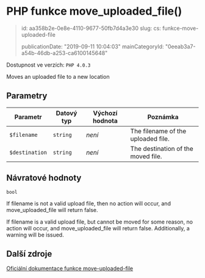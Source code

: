 PHP funkce move_uploaded_file()
===============================

> id: aa358b2e-0e8e-4110-9677-50fb7d4a3e30
> slug:
> 	cs: funkce-move-uploaded-file
>
> publicationDate: "2019-09-11 10:04:03"
> mainCategoryId: "0eeab3a7-a54b-46db-a253-ca6100145648"

Dostupnost ve verzích: `PHP 4.0.3`

Moves an uploaded file to a new location


Parametry
--------------

| Parametr | Datový typ | Výchozí hodnota | Poznámka |
|-----|-----|-----|-----|
| `$filename` | `string` | *není* | The filename of the uploaded file. |
| `$destination` | `string` | *není* | The destination of the moved file. |


Návratové hodnoty
----------------

`bool`

If filename is not a valid upload file,
then no action will occur, and
move_uploaded_file will return
false.
</p>
<p>
If filename is a valid upload file, but
cannot be moved for some reason, no action will occur, and
move_uploaded_file will return
false. Additionally, a warning will be issued.

Další zdroje
------------

[Oficiální dokumentace funkce move-uploaded-file](https://www.php.net/manual/en/function.move-uploaded-file.php)
